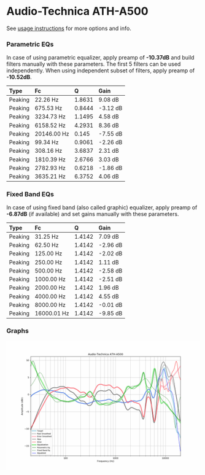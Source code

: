 # Audio-Technica ATH-A500
See [usage instructions](https://github.com/jaakkopasanen/AutoEq#usage) for more options and info.

### Parametric EQs
In case of using parametric equalizer, apply preamp of **-10.37dB** and build filters manually
with these parameters. The first 5 filters can be used independently.
When using independent subset of filters, apply preamp of **-10.52dB**.

| Type    | Fc          |      Q | Gain     |
|:--------|:------------|:-------|:---------|
| Peaking | 22.26 Hz    | 1.8631 | 9.08 dB  |
| Peaking | 675.53 Hz   | 0.8444 | -3.12 dB |
| Peaking | 3234.73 Hz  | 1.1495 | 4.58 dB  |
| Peaking | 6158.52 Hz  | 4.2931 | 8.36 dB  |
| Peaking | 20146.00 Hz | 0.145  | -7.55 dB |
| Peaking | 99.34 Hz    | 0.9061 | -2.26 dB |
| Peaking | 308.16 Hz   | 3.6837 | 2.31 dB  |
| Peaking | 1810.39 Hz  | 2.6766 | 3.03 dB  |
| Peaking | 2782.93 Hz  | 0.6218 | -1.86 dB |
| Peaking | 3635.21 Hz  | 6.3752 | 4.06 dB  |

### Fixed Band EQs
In case of using fixed band (also called graphic) equalizer, apply preamp of **-6.87dB**
(if available) and set gains manually with these parameters.

| Type    | Fc          |      Q | Gain     |
|:--------|:------------|:-------|:---------|
| Peaking | 31.25 Hz    | 1.4142 | 7.09 dB  |
| Peaking | 62.50 Hz    | 1.4142 | -2.96 dB |
| Peaking | 125.00 Hz   | 1.4142 | -2.02 dB |
| Peaking | 250.00 Hz   | 1.4142 | 1.11 dB  |
| Peaking | 500.00 Hz   | 1.4142 | -2.58 dB |
| Peaking | 1000.00 Hz  | 1.4142 | -2.51 dB |
| Peaking | 2000.00 Hz  | 1.4142 | 1.96 dB  |
| Peaking | 4000.00 Hz  | 1.4142 | 4.55 dB  |
| Peaking | 8000.00 Hz  | 1.4142 | -0.01 dB |
| Peaking | 16000.01 Hz | 1.4142 | -9.85 dB |

### Graphs
![](./Audio-Technica%20ATH-A500.png)